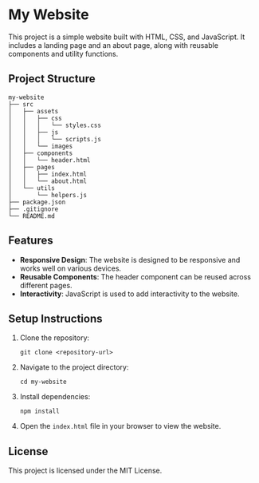 # My Website

This project is a simple website built with HTML, CSS, and JavaScript. It includes a landing page and an about page, along with reusable components and utility functions.

## Project Structure

```
my-website
├── src
│   ├── assets
│   │   ├── css
│   │   │   └── styles.css
│   │   ├── js
│   │   │   └── scripts.js
│   │   └── images
│   ├── components
│   │   └── header.html
│   ├── pages
│   │   ├── index.html
│   │   └── about.html
│   └── utils
│       └── helpers.js
├── package.json
├── .gitignore
└── README.md
```

## Features

- **Responsive Design**: The website is designed to be responsive and works well on various devices.
- **Reusable Components**: The header component can be reused across different pages.
- **Interactivity**: JavaScript is used to add interactivity to the website.

## Setup Instructions

1. Clone the repository:
   ```
   git clone <repository-url>
   ```

2. Navigate to the project directory:
   ```
   cd my-website
   ```

3. Install dependencies:
   ```
   npm install
   ```

4. Open the `index.html` file in your browser to view the website.

## License

This project is licensed under the MIT License.